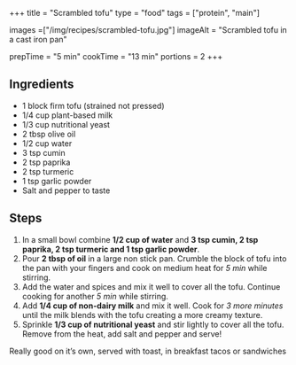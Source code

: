 +++
title = "Scrambled tofu"
type = "food"
tags = ["protein", "main"]

images =["/img/recipes/scrambled-tofu.jpg"]
imageAlt = "Scrambled tofu in a cast iron pan"

prepTime = "5 min"
cookTime = "13 min"
portions = 2
+++

<div class="recipe-content">
<div class="ingredients">

## Ingredients  

- 1 block firm tofu (strained not pressed)
- 1/4 cup plant-based milk
- 1/3 cup nutritional yeast
- 2 tbsp olive oil
- 1/2 cup water
- 3 tsp cumin
- 2 tsp paprika
- 2 tsp turmeric
- 1 tsp garlic powder
- Salt and pepper to taste

</div>
<div class="steps">

## Steps

1. In a small bowl combine **1/2 cup of water** and **3 tsp cumin, 2 tsp paprika, 2 tsp turmeric and 1 tsp garlic powder**.
2. Pour **2 tbsp of oil** in a large non stick pan. Crumble the block of tofu into the pan with your fingers and cook on medium heat for *5 min* while stirring.
3. Add the water and spices and mix it well to cover all the tofu. Continue cooking for another *5 min* while stirring.
4. Add **1/4 cup of non-dairy milk** and mix it well. Cook for *3 more minutes* until the milk blends with the tofu creating a more creamy texture.
5. Sprinkle **1/3 cup of nutritional yeast** and stir lightly to cover all the tofu. Remove from the heat, add salt and pepper and serve!

Really good on it’s own, served with toast, in breakfast tacos or sandwiches
</div>
</div>
